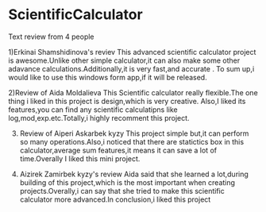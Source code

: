 # ScientificCalculator

Text review from 4 people


1)Erkinai Shamshidinova's reviev
This advanced scientific calculator project is awesome.Unlike other simple calculator,it can also make some 
other adavance calculations.Additionally,it is very fast,and accurate . To sum up,i would like to use this 
windows form app,if it will be released.

2)Review of Aida Moldalieva
This Scientific calculator really flexible.The one thing i liked in this project is design,which is very creative.
Also,I liked its features,you can find any scientific calculatipns like log,mod,exp.etc.Totally,i highly recomment this project.


3) Review of Aiperi Askarbek kyzy
This project simple but,it can perform so many operations.Also,i noticed that there are statictics box in this calculator,average sum features,it means it can save a lot of time.Overally I liked this mini project.


4) Aizirek Zamirbek kyzy's review
Aida said that she learned a lot,during building of this project,which is the most important when creating projects.Overally,i can say that she tried to make this scientific calculator more advanced.In conclusion,i liked this project
